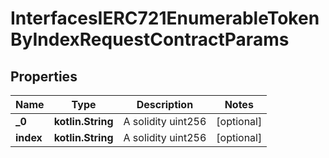
# InterfacesIERC721EnumerableTokenByIndexRequestContractParams

## Properties
Name | Type | Description | Notes
------------ | ------------- | ------------- | -------------
**_0** | **kotlin.String** | A solidity uint256 |  [optional]
**index** | **kotlin.String** | A solidity uint256 |  [optional]



